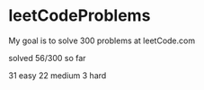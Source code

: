 # leetCodeProblems
My goal is to solve 300 problems at leetCode.com

solved 56/300 so far

31 easy
22 medium
3 hard
